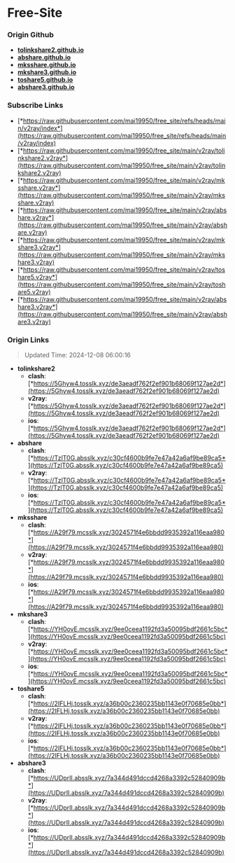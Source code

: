 # Free-Site

### Origin Github

- [**tolinkshare2.github.io**](https://github.com/tolinkshare2/tolinkshare2.github.io)
- [**abshare.github.io**](https://github.com/abshare/abshare.github.io)
- [**mksshare.github.io**](https://github.com/mksshare/mksshare.github.io)
- [**mkshare3.github.io**](https://github.com/mkshare3/mkshare3.github.io)
- [**toshare5.github.io**](https://github.com/toshare5/toshare5.github.io)
- [**abshare3.github.io**](https://github.com/abshare3/abshare3.github.io)

### Subscribe Links

- [*https://raw.githubusercontent.com/mai19950/free_site/refs/heads/main/v2ray/index*](https://raw.githubusercontent.com/mai19950/free_site/refs/heads/main/v2ray/index)
- [*https://raw.githubusercontent.com/mai19950/free_site/main/v2ray/tolinkshare2.v2ray*](https://raw.githubusercontent.com/mai19950/free_site/main/v2ray/tolinkshare2.v2ray)
- [*https://raw.githubusercontent.com/mai19950/free_site/main/v2ray/mksshare.v2ray*](https://raw.githubusercontent.com/mai19950/free_site/main/v2ray/mksshare.v2ray)
- [*https://raw.githubusercontent.com/mai19950/free_site/main/v2ray/abshare.v2ray*](https://raw.githubusercontent.com/mai19950/free_site/main/v2ray/abshare.v2ray)
- [*https://raw.githubusercontent.com/mai19950/free_site/main/v2ray/mkshare3.v2ray*](https://raw.githubusercontent.com/mai19950/free_site/main/v2ray/mkshare3.v2ray)
- [*https://raw.githubusercontent.com/mai19950/free_site/main/v2ray/toshare5.v2ray*](https://raw.githubusercontent.com/mai19950/free_site/main/v2ray/toshare5.v2ray)
- [*https://raw.githubusercontent.com/mai19950/free_site/main/v2ray/abshare3.v2ray*](https://raw.githubusercontent.com/mai19950/free_site/main/v2ray/abshare3.v2ray)

### Origin Links

> Updated Time: 2024-12-08 06:00:16

- **tolinkshare2**
  - **clash**: [*https://5Ghyw4.tosslk.xyz/de3aeadf762f2ef901b68069f127ae2d*](https://5Ghyw4.tosslk.xyz/de3aeadf762f2ef901b68069f127ae2d)
  - **v2ray**: [*https://5Ghyw4.tosslk.xyz/de3aeadf762f2ef901b68069f127ae2d*](https://5Ghyw4.tosslk.xyz/de3aeadf762f2ef901b68069f127ae2d)
  - **ios**: [*https://5Ghyw4.tosslk.xyz/de3aeadf762f2ef901b68069f127ae2d*](https://5Ghyw4.tosslk.xyz/de3aeadf762f2ef901b68069f127ae2d)
- **abshare**
  - **clash**: [*https://TzlT0G.absslk.xyz/c30cf4600b9fe7e47a42a6af9be89ca5*](https://TzlT0G.absslk.xyz/c30cf4600b9fe7e47a42a6af9be89ca5)
  - **v2ray**: [*https://TzlT0G.absslk.xyz/c30cf4600b9fe7e47a42a6af9be89ca5*](https://TzlT0G.absslk.xyz/c30cf4600b9fe7e47a42a6af9be89ca5)
  - **ios**: [*https://TzlT0G.absslk.xyz/c30cf4600b9fe7e47a42a6af9be89ca5*](https://TzlT0G.absslk.xyz/c30cf4600b9fe7e47a42a6af9be89ca5)
- **mksshare**
  - **clash**: [*https://A29f79.mcsslk.xyz/3024571f4e6bbdd9935392a116eaa980*](https://A29f79.mcsslk.xyz/3024571f4e6bbdd9935392a116eaa980)
  - **v2ray**: [*https://A29f79.mcsslk.xyz/3024571f4e6bbdd9935392a116eaa980*](https://A29f79.mcsslk.xyz/3024571f4e6bbdd9935392a116eaa980)
  - **ios**: [*https://A29f79.mcsslk.xyz/3024571f4e6bbdd9935392a116eaa980*](https://A29f79.mcsslk.xyz/3024571f4e6bbdd9935392a116eaa980)
- **mkshare3**
  - **clash**: [*https://YH0ovE.mcsslk.xyz/9ee0ceea1192fd3a50095bdf2661c5bc*](https://YH0ovE.mcsslk.xyz/9ee0ceea1192fd3a50095bdf2661c5bc)
  - **v2ray**: [*https://YH0ovE.mcsslk.xyz/9ee0ceea1192fd3a50095bdf2661c5bc*](https://YH0ovE.mcsslk.xyz/9ee0ceea1192fd3a50095bdf2661c5bc)
  - **ios**: [*https://YH0ovE.mcsslk.xyz/9ee0ceea1192fd3a50095bdf2661c5bc*](https://YH0ovE.mcsslk.xyz/9ee0ceea1192fd3a50095bdf2661c5bc)
- **toshare5**
  - **clash**: [*https://2IFLHj.tosslk.xyz/a36b00c2360235bb1143e0f70685e0bb*](https://2IFLHj.tosslk.xyz/a36b00c2360235bb1143e0f70685e0bb)
  - **v2ray**: [*https://2IFLHj.tosslk.xyz/a36b00c2360235bb1143e0f70685e0bb*](https://2IFLHj.tosslk.xyz/a36b00c2360235bb1143e0f70685e0bb)
  - **ios**: [*https://2IFLHj.tosslk.xyz/a36b00c2360235bb1143e0f70685e0bb*](https://2IFLHj.tosslk.xyz/a36b00c2360235bb1143e0f70685e0bb)
- **abshare3**
  - **clash**: [*https://UDprII.absslk.xyz/7a344d491dccd4268a3392c52840909b*](https://UDprII.absslk.xyz/7a344d491dccd4268a3392c52840909b)
  - **v2ray**: [*https://UDprII.absslk.xyz/7a344d491dccd4268a3392c52840909b*](https://UDprII.absslk.xyz/7a344d491dccd4268a3392c52840909b)
  - **ios**: [*https://UDprII.absslk.xyz/7a344d491dccd4268a3392c52840909b*](https://UDprII.absslk.xyz/7a344d491dccd4268a3392c52840909b)
